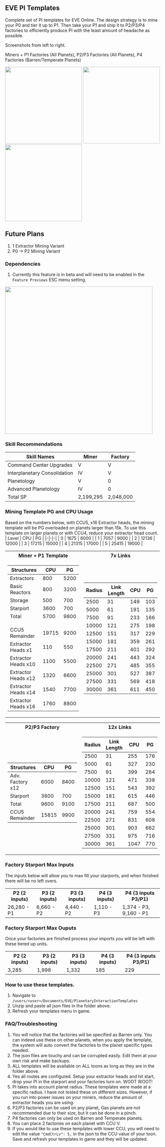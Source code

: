 ## EVE PI Templates
Complete set of PI templates for EVE Online. The design strategy is to mine your P0 and tier it up to P1. Then take your P1 and ship it to P2/P3/P4 factories to efficiently produce PI with the least amount of headache as possible.

Screenshots from left to right. 

Miners + P1 Factories (All Planets), P2/P3 Factories (All Planets), P4 Factories (Barren/Temperate Planets)

<img src="https://github.com/user-attachments/assets/1e225447-8125-4815-b8f1-11bc87d1bdf2" width="250">
<img src="https://github.com/user-attachments/assets/cd8b122f-eea0-47b5-b0de-53dc8befa1f6" width="250">
<img src="https://github.com/user-attachments/assets/fca8822a-5f55-4399-8d7d-c728d10a63e8" width="250">

## Future Plans
1. 1 Extractor Mining Variant
2. P0 -> P2 Mining Variant

### Dependencies
1. Currently this feature is in beta and will need to be enabled in the `Feature Previews` ESC menu setting.

<img src="https://github.com/user-attachments/assets/119a17c1-eb65-4fde-9832-2f397eb53ad0" width="480">

### Skill Recommendations
| Skill Names | Miner | Factory |
|-|-|-|
| Command Center Upgrades | V | V |
| Interplanetary Consolidation | IV | V |
| Planetology | V | 0 |
| Advanced Planetology | IV | 0 |
| Total SP | 2,199,295 | 2,048,000 |

### Mining Template PG and CPU Usage
Based on the numbers below, with CCU5, x16 Extractor heads, the mining template will be PG overloaded on planets larger than 15k. To use this template on larger planets or with CCU4, reduce your extractor head count.
| Level | CPU | PG |
|-|-|-|
| 0 | 1675 | 6000 |
| 1 | 7057 | 9000 |
| 2 | 12136 | 12000 |
| 3 | 17215 | 15000 |
| 4 | 21315 | 17000 |
| 5 | 25415 | 19000 |
<table>
<tr><th>Miner + P1 Template</th><th>7x Links</th></tr>
<tr>
<td>
  
| Structures | CPU | PG |
|-|-|-|
| Extractors | 800 | 5200 |
| Basic Reactors | 800 | 3200 |
| Storage | 500 | 700 |
| Starport | 3600 | 700 |
| Total | 5700 | 9800 |
| | | |
| | | |
| | | |
| CCU5 Remainder | 19715 | 9200 |
| Extractor Heads x1 | 110 | 550 |
| Extractor Heads x10 | 1100 | 5500 |
| Extractor Heads x12 | 1320 | 6600 |
| Extractor Heads x14 | 1540 | 7700 |
| Extractor Heads x16 | 1760 | 8800 |

</td>
<td>
  
| Radius | Link Length | CPU | PG |
|-|-|-|-|
|2500|31|149|103|
|5000|61|191|135|
|7500|91|233|166|
|10000|121|275|198|
|12500|151|317|229|
|15000|181|359|261|
|17500|211|401|292|
|20000|241|443|324|
|22500|271|485|355|
|25000|301|527|387|
|27500|331|569|418|
|30000|361|611|450|

</td></tr> </table>

<table>
<tr><th>P2/P3 Factory</th><th>12x Links</th></tr>
<tr>
<td>
  
| Structures | CPU | PG |
|-|-|-|
| Adv. Factory x12 | 6000 | 8400 |
| Starport | 3600 | 700 |
| Total | 9600 | 9100 |
| CCU5 Remainder | 15815 | 9900 |

</td>
<td>
  
| Radius | Link Length | CPU | PG |
|-|-|-|-|
|2500|31|255|176|
|5000|61|327|230|
|7500|91|399|284|
|10000|121|471|338|
|12500|151|543|392|
|15000|181|615|446|
|17500|211|687|500|
|20000|241|759|554|
|22500|271|831|608|
|25000|301|903|662|
|27500|331|975|716|
|30000|361|1047|770|

</td></tr> </table>

### Factory Starport Max Inputs
The inputs below will allow you to max fill your starports, and when finished there will be no left overs.
<table>
  <tr>
    <th>P2 (2 inputs)</th>
    <th>P3 (2 inputs)</th>
    <th>P3 (3 inputs)</th>
    <th>P4 (3 inputs)</th>
    <th>P4 (3 inputs P3/P1)</th>
  </tr>
  <tr>
    <td>26,280 - P1</td>
    <td>6,660 - P2</td>
    <td>4,440 - P2</td>
    <td>1,110 - P3</td>
    <td>1,374 - P3, 9,160 - P1</td>
  </tr> 
</table>

### Factory Starport Max Ouputs
Once your factories are finished process your imports you will be left with these tiered up units.
<table>
  <tr>
    <th>P2 (2 inputs)</th>
    <th>P3 (2 inputs)</th>
    <th>P3 (3 inputs)</th>
    <th>P4 (3 inputs)</th>
    <th>P4 (3 inputs P3/P1)</th>
  </tr>
  <tr>
    <td>3,285</td>
    <td>1,998</td>
    <td>1,332</td>
    <td>185</td>
    <td>229</td>
  </tr> 
</table>



### How to use these templates.
1. Navigate to `/users/<user>/Documents/EVE/PlanetaryInteractionTemplates`
2. Unzip and paste all json files in the folder above.
3. Refresh your templates menu in game.

### FAQ/Troubleshooting
1. You will notice that the factories will be specified as Barren only. You can indeed use these on other planets, when you apply the template, the system will auto convert the factories to the planet specific types needed.
2. The json files are touchy and can be corrupted easily. Edit them at your own risk and make backups.
3. ALL templates will be available on ALL toons as long as they are in the folder above.
4. Yes all routes are configured. Setup your extractor heads and hit start, drop your PI in the starport and your factories turn on. WOOT WOOT!
5. PI takes into account planet radius. These templates were made at a specific radius. I have not tested these on different sizes. However, if you run into power issues on your miners, reduce the amount of extractor heads you are using.
6. P2/P3 factories can be used on any planet, Gas planets are not recommended due to their size, but it can be done in a pinch.
7. P4 factories can only be used on Barren and Temperate planets.
8. You can place 2 factories on each planet with CCU V.
9. If you would like to use these templates with lower CCU, you will need to edit the value `"CmdCtrLv": 5,` in the json to the CCU value of your toon. Save and refresh your templates in game and they will be updated.
